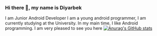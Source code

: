 ### Hi there 👋, my name is Diyarbek
I am Junior Android Developer
I am a young android programmer, I am currently studying at the University. In my main time, I like Android programming. I am very pleased to see you here
[![Anurag's GitHub stats](https://github-readme-stats.vercel.app/api?username=diyarbek02)](https://github.com/anuraghazra/github-readme-stats)
 
